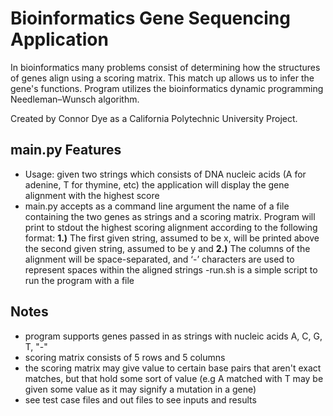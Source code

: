 # Bioinformatics Gene Sequencing Application

In bioinformatics many problems consist of determining how the structures of genes align using a scoring matrix. This match up allows us to infer the gene's functions. Program utilizes the bioinformatics dynamic programming Needleman–Wunsch algorithm.

Created by Connor Dye as a California Polytechnic University Project.

## main.py Features
- Usage: given two strings which consists of DNA nucleic acids (A for adenine, T for thymine, etc) the application will display the gene alignment with the highest score
- main.py accepts as a command line argument the name of a file containing the two genes as strings and a
scoring matrix. Program will print to stdout the highest scoring alignment according to the following format: **1.)** The first given string, assumed to be x, will be printed above the second given string, assumed to be y and **2.)** The columns of the alignment will be space-separated, and ‘-’ characters are used to represent spaces within the aligned strings
-run.sh is a simple script to run the program with a file


## Notes
- program supports genes passed in as strings with nucleic acids A, C, G, T, "-"
- scoring matrix consists of 5 rows and 5 columns
- the scoring matrix may give value to certain base pairs that aren't exact matches, but that hold some sort of value (e.g A matched with T may be given some value as it may signify a mutation in a gene)
- see test case files and out files to see inputs and results
